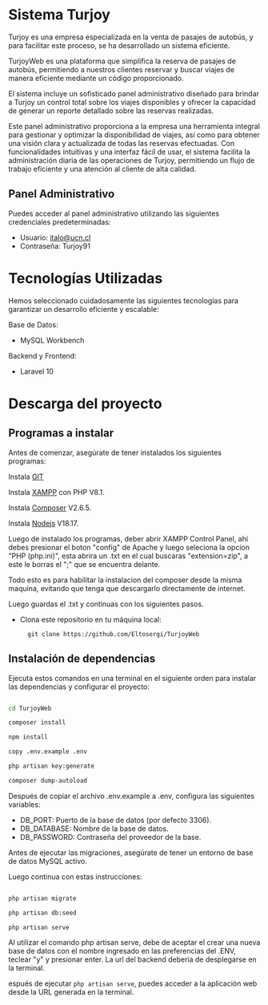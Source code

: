 # Sistema Turjoy
Turjoy es una empresa especializada en la venta de pasajes de autobús, y para facilitar este proceso, se ha desarrollado un sistema eficiente.

TurjoyWeb es una plataforma que simplifica la reserva de pasajes de autobús, permitiendo a nuestros clientes reservar y buscar viajes de manera eficiente mediante un código proporcionado.

El sistema incluye un sofisticado panel administrativo diseñado para brindar a Turjoy un control total sobre los viajes disponibles y ofrecer la capacidad de generar un reporte detallado sobre las reservas realizadas.
 
Este panel administrativo proporciona a la empresa una herramienta integral para gestionar y optimizar la disponibilidad de viajes, así como para obtener una visión clara y actualizada de todas las reservas efectuadas. Con funcionalidades intuitivas y una interfaz fácil de usar, el sistema facilita la administración diaria de las operaciones de Turjoy, permitiendo un flujo de trabajo eficiente y una atención al cliente de alta calidad.

## Panel Administrativo

Puedes acceder al panel administrativo utilizando las siguientes credenciales predeterminadas:
- Usuario: italo@ucn.cl
- Contraseña: Turjoy91

Tecnologías Utilizadas
================================================================================================================
Hemos seleccionado cuidadosamente las siguientes tecnologías para garantizar un desarrollo eficiente y escalable:

Base de Datos:
- MySQL Workbench
  
Backend y Frontend:
- Laravel 10
  


Descarga del proyecto
================================================================================================================
## Programas a instalar
Antes de comenzar, asegúrate de tener instalados los siguientes programas:

Instala [GIT](https://git-scm.com/downloads)

Instala [XAMPP](https://www.apachefriends.org/es/index.html) con PHP V8.1.

Instala [Composer](https://getcomposer.org/download/) V2.6.5.

Instala [Nodejs](https://nodejs.org/en) V18.17.

Luego de instalado los programas, deber abrir XAMPP Control Panel, ahí debes presionar el boton "config" de Apache y luego seleciona la opcion "PHP (php.ini)", esta abrira un .txt en el cual buscaras "extension=zip", a este le borras el ";" que se encuentra delante.

Todo esto es para habilitar la instalacion del composer desde la misma maquina, evitando que tenga que descargarlo directamente de internet.

Luego guardas el .txt y continuas con los siguientes pasos.

- Clona este repositorio en tu máquina local: 

		git clone https://github.com/Eltosergi/TurjoyWeb


## Instalación de dependencias

Ejecuta estos comandos en una terminal en el siguiente orden para instalar las dependencias y configurar el proyecto:
```bash

cd TurjoyWeb

composer install

npm install

copy .env.example .env

php artisan key:generate

composer dump-autoload

```
Después de copiar el archivo .env.example a .env, configura las siguientes variables:
- DB_PORT: Puerto de la base de datos (por defecto 3306).
- DB_DATABASE: Nombre de la base de datos.
- DB_PASSWORD: Contraseña del proveedor de la base.

Antes de ejecutar las migraciones, asegúrate de tener un entorno de base de datos MySQL activo.

Luego continua con estas instrucciones:
```bash

php artisan migrate

php artisan db:seed

php artisan serve
```
Al utilizar el comando php artisan serve, debe de aceptar el crear una nueva base de datos con el nombre ingresado en las preferencias del .ENV, teclear "y" y presionar enter.
La url del backend deberia de desplegarse en la terminal.

espués de ejecutar `php artisan serve`, puedes acceder a la aplicación web desde la URL generada en la terminal.
